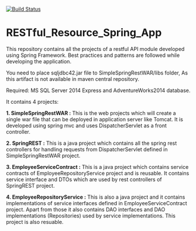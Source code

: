 [![Build Status](https://travis-ci.org/tanmoy281/RESTful_Resource_Spring_App.svg?branch=master)](https://travis-ci.org/tanmoy281/RESTful_Resource_Spring_App)

# RESTful_Resource_Spring_App
This repository contains all the projects of a restful API module developed using Spring Framework. Best practices and patterns are followed while developing the application.

You need to place sqljdbc42.jar file to SimpleSpringRestWAR/libs folder, As this artifact is not available in maven central repository.

Required: MS SQL Server 2014 Express and AdventureWorks2014 database.

It contains 4 projects:

**1. SimpleSpringRestWAR :**
This is the web projects which will create a single war file that can be deployed in application server like Tomcat. It is developed using spring mvc and uses DispatcherServlet as a front controller.

**2. SpringREST :**
This is a java project which contains all the spring rest controllers for handling requests from DispatcherServlet defined in SimpleSpringRestWAR project.

**3. EmployeeServiceContract :**
This is a java project which contains service contracts of EmployeeRepositoryService project and is reusable. It contains service interface and DTOs which are used by rest controllers of SpringREST project.

**4. EmployeeRepositoryService :**
This is also a java project and it contains implementations of service interfaces defined in EmployeeServiceContract project. Apart from those it also contains DAO interfaces and DAO implementations (Repositories) used by service implementations. This project is also resuable.
